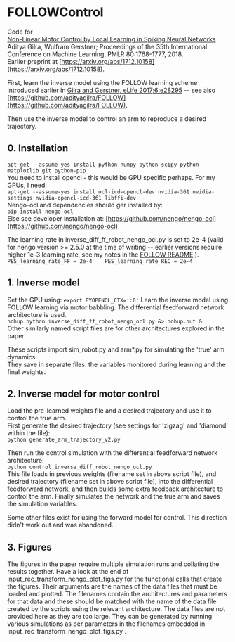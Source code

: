 # FOLLOWControl  
  
Code for  
[Non-Linear Motor Control by Local Learning in Spiking Neural Networks](http://proceedings.mlr.press/v80/gilra18a.html)  
Aditya Gilra, Wulfram Gerstner; Proceedings of the 35th International Conference on Machine Learning, PMLR 80:1768-1777, 2018.  
Earlier preprint at [https://arxiv.org/abs/1712.10158](https://arxiv.org/abs/1712.10158).  
  
First, learn the inverse model using the FOLLOW learning scheme introduced earlier in [Gilra and Gerstner, eLife 2017;6:e28295](https://elifesciences.org/articles/28295) -- see also [https://github.com/adityagilra/FOLLOW](https://github.com/adityagilra/FOLLOW).  
  
Then use the inverse model to control an arm to reproduce a desired trajectory.  

## 0. Installation
`apt-get --assume-yes install python-numpy python-scipy python-matplotlib git python-pip`  
You need to install opencl - this would be GPU specific perhaps. For my GPUs, I need:  
`apt-get --assume-yes install ocl-icd-opencl-dev nvidia-361 nvidia-settings nvidia-opencl-icd-361 libffi-dev`  
Nengo-ocl and dependencies should ger installed by:  
`pip install nengo-ocl`  
Else see developer installation at: [https://github.com/nengo/nengo-ocl](https://github.com/nengo/nengo-ocl)  
  
The learning rate in inverse_diff_ff_robot_nengo_ocl.py is set to 2e-4 (valid for nengo version >= 2.5.0 at the time of writing -- earlier versions require higher 1e-3 learning rate, see my notes in the [FOLLOW README](https://github.com/adityagilra/FOLLOW) ).  
`PES_learning_rate_FF = 2e-4   
PES_learning_rate_REC = 2e-4`  
  
## 1. Inverse model
Set the GPU using:
`export PYOPENCL_CTX=':0'`
Learn the inverse model using FOLLOW learning via motor babbling. The differential feedforward network architecture is used.  
`nohup python inverse_diff_ff_robot_nengo_ocl.py &> nohup.out &`  
Other similarly named script files are for other architectures explored in the paper.  
  
These scripts import sim_robot.py and arm*.py for simulating the 'true' arm dynamics.  
They save in separate files: the variables monitored during learning and the final weights.  
  
## 2. Inverse model for motor control
Load the pre-learned weights file and a desired trajectory and use it to control the true arm.  
First generate the desired trajectory (see settings for 'zigzag' and 'diamond' within the file):  
`python generate_arm_trajectory_v2.py`  
  
Then run the control simulation with the differential feedforward network architecture:  
`python control_inverse_diff_robot_nengo_ocl.py `  
This file loads in previous weights (filename set in above script file), and desired trajectory (filename set in above script file), into the differential feedforward network, and then builds some extra feedback architecture to control the arm. Finally simulates the network and the true arm and saves the simulation variables.  
  
Some other files exist for using the forward model for control. This direction didn't work out and was abandoned.  
  
## 3. Figures
The figures in the paper require multiple simulation runs and collating the results together. Have a look at the end of input_rec_transform_nengo_plot_figs.py for the functional calls that create the figures. Their arguments are the names of the data files that must be loaded and plotted. The filenames contain the architectures and parameters for that data and these should be matched with the name of the data file created by the scripts using the relevant architecture. The data files are not provided here as they are too large. They can be generated by running various simulations as per parameters in the filenames embedded in input_rec_transform_nengo_plot_figs.py .  
